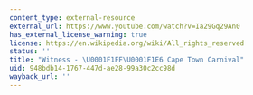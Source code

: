 ```yaml
---
content_type: external-resource
external_url: https://www.youtube.com/watch?v=Ia29Gq29An0
has_external_license_warning: true
license: https://en.wikipedia.org/wiki/All_rights_reserved
status: ''
title: "Witness - \U0001F1FF\U0001F1E6 Cape Town Carnival"
uid: 948bdb14-1767-447d-ae28-99a30c2cc98d
wayback_url: ''
---
```

